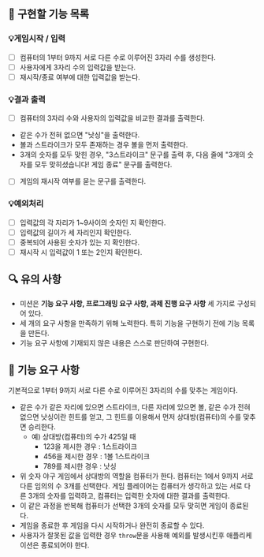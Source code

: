 ## 🚀 구현할 기능 목록

### 💡게임시작 / 입력

- [ ] 컴퓨터의 1부터 9까지 서로 다른 수로 이루어진 3자리 수를 생성한다.
- [ ] 사용자에게 3자리 수의 입력값을 받는다.
- [ ] 재시작/종료 여부에 대한 입력값을 받는다.

### 💡결과 출력

- [ ] 컴퓨터의 3자리 수와 사용자의 입력값을 비교한 결과를 출력한다.
- 같은 수가 전혀 없으면 "낫싱"을 출력한다.
- 볼과 스트라이크가 모두 존재하는 경우 볼을 먼저 출력한다.
- 3개의 숫자를 모두 맞힌 경우, "3스트라이크" 문구를 출력 후, 다음 줄에 "3개의 숫자를 모두 맞히셨습니다! 게임 종료" 문구를 출력한다.
- [ ] 게임의 재시작 여부를 묻는 문구를 출력한다.

### 💡예외처리

- [ ] 입력값의 각 자리가 1~9사이의 숫자인 지 확인한다.
- [ ] 입력값의 길이가 세 자리인지 확인한다.
- [ ] 중복되어 사용된 숫자가 있는 지 확인한다.
- [ ] 재시작 시 입력값이 1 또는 2인지 확인한다.

## 🔍 유의 사항

- 미션은 **기능 요구 사항, 프로그래밍 요구 사항, 과제 진행 요구 사항** 세 가지로 구성되어 있다.
- 세 개의 요구 사항을 만족하기 위해 노력한다. 특히 기능을 구현하기 전에 기능 목록을 만든다.
- 기능 요구 사항에 기재되지 않은 내용은 스스로 판단하여 구현한다.

## 🚀 기능 요구 사항

기본적으로 1부터 9까지 서로 다른 수로 이루어진 3자리의 수를 맞추는 게임이다.

- 같은 수가 같은 자리에 있으면 스트라이크, 다른 자리에 있으면 볼, 같은 수가 전혀 없으면 낫싱이란 힌트를 얻고, 그 힌트를 이용해서 먼저 상대방(컴퓨터)의 수를 맞추면 승리한다.
  - 예) 상대방(컴퓨터)의 수가 425일 때
    - 123을 제시한 경우 : 1스트라이크
    - 456을 제시한 경우 : 1볼 1스트라이크
    - 789를 제시한 경우 : 낫싱
- 위 숫자 야구 게임에서 상대방의 역할을 컴퓨터가 한다. 컴퓨터는 1에서 9까지 서로 다른 임의의 수 3개를 선택한다. 게임 플레이어는 컴퓨터가 생각하고 있는 서로 다른 3개의 숫자를 입력하고, 컴퓨터는 입력한 숫자에 대한
  결과를 출력한다.
- 이 같은 과정을 반복해 컴퓨터가 선택한 3개의 숫자를 모두 맞히면 게임이 종료된다.
- 게임을 종료한 후 게임을 다시 시작하거나 완전히 종료할 수 있다.
- 사용자가 잘못된 값을 입력한 경우 `throw`문을 사용해 예외를 발생시킨후 애플리케이션은 종료되어야 한다.
